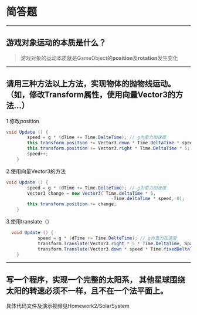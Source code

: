 # 简答题
---

 游戏对象运动的本质是什么？
----
> 游戏对象的运动本质就是GameObject的**position**及**rotation**发生变化

---
 请用三种方法以上方法，实现物体的抛物线运动。（如，修改Transform属性，使用向量Vector3的方法…）
---


1.修改position

```c#
void Update () {  
        speed = g * (dTime += Time.DelteTime); // g为重力加速度
        this.transform.position += Vector3.down * Time.DeltaTime * speed;  
        this.transform.position += Vector3.right * Time.DeltaTime * 5;  
        speed++;  
    }
```


2.使用向量Vector3的方法

``` c#
void Update () {  
        speed = g * (dTime += Time.DelteTime); // g为重力加速度
        Vector3 change = new Vector3( Time.deltaTime * 5,
                                        -Time.deltaTime * speed, 0);  
        this.transform.position += change;  
    }  
```

3.使用translate（）

```c#
  void Update () {
            speed = g * (dTime += Time.DelteTime); // g为重力加速度
            transform.Translate(Vector3.right * 5 * Time.DeltaTime, Space.World);
            transform.Translate(Vector3.down * speed * Time.fixedDeltaTime, Space.World);
    }
```

---
写一个程序，实现一个完整的太阳系， 其他星球围绕太阳的转速必须不一样，且不在一个法平面上。
---
具体代码文件及演示视频见Homework2/SolarSystem
